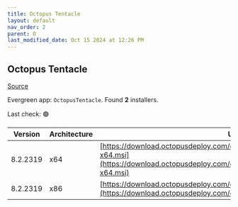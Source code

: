```yaml
---
title: Octopus Tentacle
layout: default
nav_order: 2
parent: O
last_modified_date: Oct 15 2024 at 12:26 PM
---
```


## Octopus Tentacle

[Source](https://octopus.com/)

Evergreen app: `OctopusTentacle`. Found **2** installers.

Last check: 🟢

| Version  | Architecture | URI                                                                                                                                                          |
| -------- | ------------ | ------------------------------------------------------------------------------------------------------------------------------------------------------------ |
| 8.2.2319 | x64          | [https://download.octopusdeploy.com/octopus/Octopus.Tentacle.8.2.2319-x64.msi](https://download.octopusdeploy.com/octopus/Octopus.Tentacle.8.2.2319-x64.msi) |
| 8.2.2319 | x86          | [https://download.octopusdeploy.com/octopus/Octopus.Tentacle.8.2.2319.msi](https://download.octopusdeploy.com/octopus/Octopus.Tentacle.8.2.2319.msi)         |
